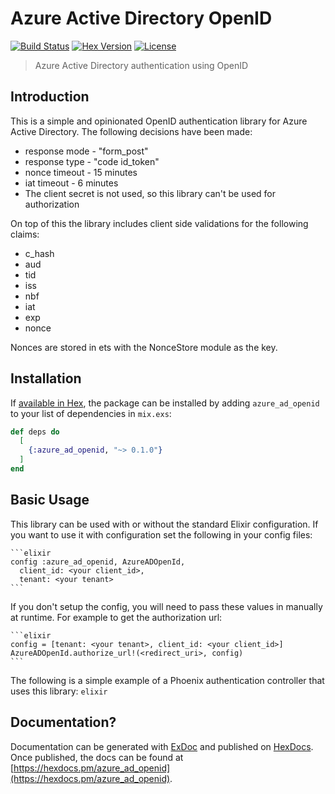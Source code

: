 # Azure Active Directory OpenID

[![Build Status][travis-img]][travis] [![Hex Version][hex-img]][hex] [![License][license-img]][license]

[travis-img]: https://travis-ci.org/whossname/azure_ad_openid.svg?branch=master
[travis]: https://travis-ci.org/whossname/azure_ad_openid
[hex-img]: https://img.shields.io/hexpm/v/azure_ad_openid.svg
[hex]: https://hex.pm/packages/azure_ad_openid
[license-img]: http://img.shields.io/badge/license-MIT-brightgreen.svg
[license]: http://opensource.org/licenses/MIT


> Azure Active Directory authentication using OpenID

## Introduction

This is a simple and opinionated OpenID authentication library for Azure Active Directory. The following decisions have been made:

- response mode - "form_post"
- response type - "code id_token"
- nonce timeout - 15 minutes
- iat timeout - 6 minutes
- The client secret is not used, so this library can't be used for authorization

On top of this the library includes client side validations for the following claims:
- c_hash
- aud
- tid
- iss
- nbf
- iat
- exp
- nonce

Nonces are stored in ets with the NonceStore module as the key.

## Installation

If [available in Hex](https://hex.pm/docs/publish), the package can be installed
by adding `azure_ad_openid` to your list of dependencies in `mix.exs`:

```elixir
def deps do
  [
    {:azure_ad_openid, "~> 0.1.0"}
  ]
end
```

## Basic Usage

This library can be used with or without the standard Elixir configuration. If you want to use it with configuration set the following in your config files:

    ```elixir
    config :azure_ad_openid, AzureADOpenId,
      client_id: <your client_id>,
      tenant: <your tenant>
    ```

If you don't setup the config, you will need to pass these values in manually at runtime. For example to get the authorization url:

    ```elixir
    config = [tenant: <your tenant>, client_id: <your client_id>]
    AzureADOpenId.authorize_url!(<redirect_uri>, config)
    ```

The following is a simple example of a Phoenix authentication controller that uses this library:
    ```elixir
    ```

## Documentation?

Documentation can be generated with [ExDoc](https://github.com/elixir-lang/ex_doc)
and published on [HexDocs](https://hexdocs.pm). Once published, the docs can
be found at [https://hexdocs.pm/azure_ad_openid](https://hexdocs.pm/azure_ad_openid).

